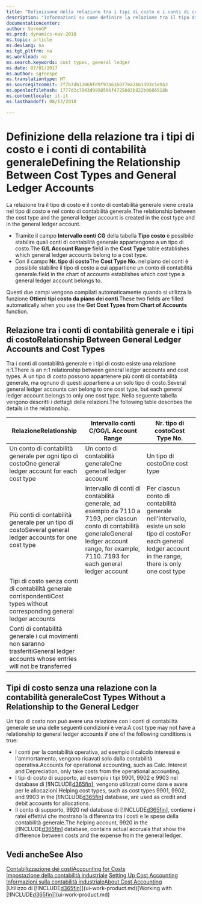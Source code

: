 ```yaml
---
title: "Definizione della relazione tra i tipi di costo e i conti di contabilità generale"
description: "Informazioni su come definire la relazione tra il tipo di costo e il conto di contabilità generale."
documentationcenter: 
author: SorenGP
ms.prod: dynamics-nav-2018
ms.topic: article
ms.devlang: na
ms.tgt_pltfrm: na
ms.workload: na
ms.search.keywords: cost types, general ledger
ms.date: 07/01/2017
ms.author: sgroespe
ms.translationtype: HT
ms.sourcegitcommit: 2f7b7db12069fd9f93a616077ea2b61393c1e9a3
ms.openlocfilehash: 1777d2c7843d9998596f4725603b822b0686518b
ms.contentlocale: it-it
ms.lasthandoff: 08/13/2018

---
```

# <a name="defining-the-relationship-between-cost-types-and-general-ledger-accounts"></a><span data-ttu-id="c4f0f-103">Definizione della relazione tra i tipi di costo e i conti di contabilità generale</span><span class="sxs-lookup"><span data-stu-id="c4f0f-103">Defining the Relationship Between Cost Types and General Ledger Accounts</span></span>
<span data-ttu-id="c4f0f-104">La relazione tra il tipo di costo e il conto di contabilità generale viene creata nel tipo di costo e nel conto di contabilità generale.</span><span class="sxs-lookup"><span data-stu-id="c4f0f-104">The relationship between the cost type and the general ledger account is created in the cost type and in the general ledger account.</span></span>  

* <span data-ttu-id="c4f0f-105">Tramite il campo **Intervallo conti CG** della tabella **Tipo costo** è possibile stabilire quali conti di contabilità generale appartengono a un tipo di costo.</span><span class="sxs-lookup"><span data-stu-id="c4f0f-105">The **G/L Account Range** field in the **Cost Type** table establishes which general ledger accounts belong to a cost type.</span></span>  
* <span data-ttu-id="c4f0f-106">Con il campo **Nr. tipo di costo**</span><span class="sxs-lookup"><span data-stu-id="c4f0f-106">The **Cost Type No.**</span></span> <span data-ttu-id="c4f0f-107">nel piano dei conti è possibile stabilire il tipo di costo a cui appartiene un conto di contabilità generale.</span><span class="sxs-lookup"><span data-stu-id="c4f0f-107">field in the chart of accounts establishes which cost type a general ledger account belongs to.</span></span>  

<span data-ttu-id="c4f0f-108">Questi due campi vengono compilati automaticamente quando si utilizza la funzione **Ottieni tipi costo da piano dei conti**.</span><span class="sxs-lookup"><span data-stu-id="c4f0f-108">These two fields are filled automatically when you use the **Get Cost Types from Chart of Accounts** function.</span></span>  

## <a name="relationship-between-general-ledger-accounts-and-cost-types"></a><span data-ttu-id="c4f0f-109">Relazione tra i conti di contabilità generale e i tipi di costo</span><span class="sxs-lookup"><span data-stu-id="c4f0f-109">Relationship Between General Ledger Accounts and Cost Types</span></span>  
<span data-ttu-id="c4f0f-110">Tra i conti di contabilità generale e i tipi di costo esiste una relazione n:1.</span><span class="sxs-lookup"><span data-stu-id="c4f0f-110">There is an n:1 relationship between general ledger accounts and cost types.</span></span> <span data-ttu-id="c4f0f-111">A un tipo di costo possono appartenere più conti di contabilità generale, ma ognuno di questi appartiene a un solo tipo di costo.</span><span class="sxs-lookup"><span data-stu-id="c4f0f-111">Several general ledger accounts can belong to one cost type, but each general ledger account belongs to only one cost type.</span></span> <span data-ttu-id="c4f0f-112">Nella seguente tabella vengono descritti i dettagli delle relazioni.</span><span class="sxs-lookup"><span data-stu-id="c4f0f-112">The following table describes the details in the relationship.</span></span>  


|                         <span data-ttu-id="c4f0f-113">Relazione</span><span class="sxs-lookup"><span data-stu-id="c4f0f-113">Relationship</span></span>                          |                                 <span data-ttu-id="c4f0f-114">**Intervallo conti C/G**</span><span class="sxs-lookup"><span data-stu-id="c4f0f-114">**G/L Account Range**</span></span>                                 |                             <span data-ttu-id="c4f0f-115">**Nr. tipo di costo**</span><span class="sxs-lookup"><span data-stu-id="c4f0f-115">**Cost Type No.**</span></span>                             |
|---------------------------------------------------------------|---------------------------------------------------------------------------------------|---------------------------------------------------------------------------|
|         <span data-ttu-id="c4f0f-116">Un conto di contabilità generale per ogni tipo di costo</span><span class="sxs-lookup"><span data-stu-id="c4f0f-116">One general ledger account for each cost type</span></span>         |                              <span data-ttu-id="c4f0f-117">Un conto di contabilità generale</span><span class="sxs-lookup"><span data-stu-id="c4f0f-117">One general ledger account</span></span>                               |                               <span data-ttu-id="c4f0f-118">Un tipo di costo</span><span class="sxs-lookup"><span data-stu-id="c4f0f-118">One cost type</span></span>                               |
|       <span data-ttu-id="c4f0f-119">Più conti di contabilità generale per un tipo di costo</span><span class="sxs-lookup"><span data-stu-id="c4f0f-119">Several general ledger accounts for one cost type</span></span>       | <span data-ttu-id="c4f0f-120">Intervallo di conti di contabilità generale, ad esempio da 7110 a 7193, per ciascun conto di contabilità generale</span><span class="sxs-lookup"><span data-stu-id="c4f0f-120">General ledger account range, for example, 7110..7193 for each general ledger account</span></span> | <span data-ttu-id="c4f0f-121">Per ciascun conto di contabilità generale nell'intervallo, esiste un solo tipo di costo</span><span class="sxs-lookup"><span data-stu-id="c4f0f-121">For each general ledger account in the range, there is only one cost type</span></span> |
|   <span data-ttu-id="c4f0f-122">Tipi di costo senza conti di contabilità generale corrispondenti</span><span class="sxs-lookup"><span data-stu-id="c4f0f-122">Cost types without corresponding general ledger accounts</span></span>    |                                        <Empty>                                        |                                                                           |
| <span data-ttu-id="c4f0f-123">Conti di contabilità generale i cui movimenti non saranno trasferiti</span><span class="sxs-lookup"><span data-stu-id="c4f0f-123">General ledger accounts whose entries will not be transferred</span></span> |                                                                                       |                                  <Empty>                                  |

## <a name="cost-types-without-a-relationship-to-the-general-ledger"></a><span data-ttu-id="c4f0f-124">Tipi di costo senza una relazione con la contabilità generale</span><span class="sxs-lookup"><span data-stu-id="c4f0f-124">Cost Types Without a Relationship to the General Ledger</span></span>  
<span data-ttu-id="c4f0f-125">Un tipo di costo non può avere una relazione con i conti di contabilità generale se una delle seguenti condizioni è vera:</span><span class="sxs-lookup"><span data-stu-id="c4f0f-125">A cost type may not have a relationship to general ledger accounts if one of the following conditions is true:</span></span>  

* <span data-ttu-id="c4f0f-126">I conti per la contabilità operativa, ad esempio il calcolo interessi e l'ammortamento, vengono ricavati solo dalla contabilità operativa.</span><span class="sxs-lookup"><span data-stu-id="c4f0f-126">Accounts for operational accounting, such as Calc. Interest and Depreciation, only take costs from the operational accounting.</span></span>  
* <span data-ttu-id="c4f0f-127">I tipi di costo di supporto, ad esempio i tipi 9901, 9902 e 9903 nel database di [!INCLUDE[d365fin](includes/d365fin_md.md)], vengono utilizzati come dare e avere per le allocazioni.</span><span class="sxs-lookup"><span data-stu-id="c4f0f-127">Helping cost types, such as cost types 9901, 9902, and 9903 in the [!INCLUDE[d365fin](includes/d365fin_md.md)] database, are used as credit and debit accounts for allocations.</span></span>  
* <span data-ttu-id="c4f0f-128">Il conto di supporto, 9920 nel database di [!INCLUDE[d365fin](includes/d365fin_md.md)], contiene i ratei effettivi che mostrano la differenza tra i costi e le spese della contabilità generale.</span><span class="sxs-lookup"><span data-stu-id="c4f0f-128">The helping account, 9920 in the [!INCLUDE[d365fin](includes/d365fin_md.md)] database, contains actual accruals that show the difference between costs and the expense from the general ledger.</span></span>  

## <a name="see-also"></a><span data-ttu-id="c4f0f-129">Vedi anche</span><span class="sxs-lookup"><span data-stu-id="c4f0f-129">See Also</span></span>  
[<span data-ttu-id="c4f0f-130">Contabilizzazione dei costi</span><span class="sxs-lookup"><span data-stu-id="c4f0f-130">Accounting for Costs</span></span>](finance-manage-cost-accounting.md)  
<span data-ttu-id="c4f0f-131">[Impostazione della contabilità industriale](finance-set-up-cost-accounting.md) </span><span class="sxs-lookup"><span data-stu-id="c4f0f-131">[Setting Up Cost Accounting](finance-set-up-cost-accounting.md) </span></span>  
[<span data-ttu-id="c4f0f-132">Informazioni sulla contabilità industriale</span><span class="sxs-lookup"><span data-stu-id="c4f0f-132">About Cost Accounting</span></span>](finance-about-cost-accounting.md)  
<span data-ttu-id="c4f0f-133">[Utilizzo di [!INCLUDE[d365fin](includes/d365fin_md.md)]](ui-work-product.md)</span><span class="sxs-lookup"><span data-stu-id="c4f0f-133">[Working with [!INCLUDE[d365fin](includes/d365fin_md.md)]](ui-work-product.md)</span></span>

